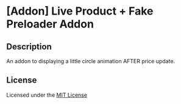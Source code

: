# [Addon] Live Product + Fake Preloader Addon

## Description
An addon to displaying a little circle animation AFTER price update.

## License
Licensed under the [MIT License](https://raw.githubusercontent.com/ocmod-space/license/main/LICENSE.txt)
